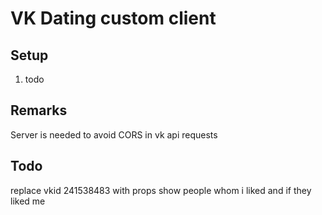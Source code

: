 # VK Dating custom client

## Setup
1. todo

## Remarks
Server is needed to avoid CORS in vk api requests

## Todo
replace vkid 241538483 with props
show people whom i liked and if they liked me